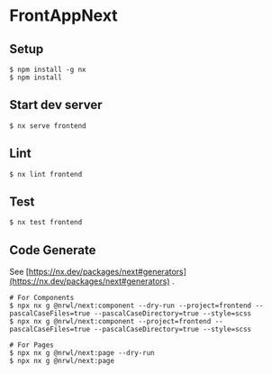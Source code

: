# FrontAppNext

## Setup

```
$ npm install -g nx
$ npm install
```

## Start dev server

```
$ nx serve frontend
```

## Lint

```
$ nx lint frontend
```

## Test

```
$ nx test frontend
```

## Code Generate

See [https://nx.dev/packages/next#generators](https://nx.dev/packages/next#generators) .

```
# For Components
$ npx nx g @nrwl/next:component --dry-run --project=frontend --pascalCaseFiles=true --pascalCaseDirectory=true --style=scss
$ npx nx g @nrwl/next:component --project=frontend --pascalCaseFiles=true --pascalCaseDirectory=true --style=scss
```

```
# For Pages
$ npx nx g @nrwl/next:page --dry-run
$ npx nx g @nrwl/next:page
```